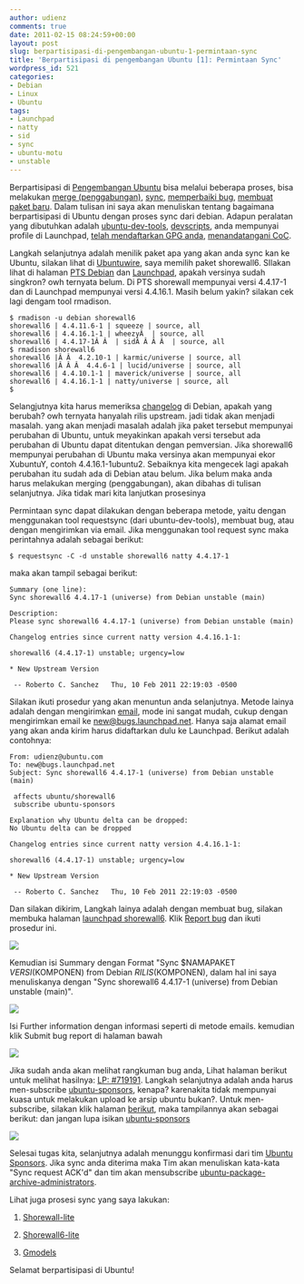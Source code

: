 ```yaml
---
author: udienz
comments: true
date: 2011-02-15 08:24:59+00:00
layout: post
slug: berpartisipasi-di-pengembangan-ubuntu-1-permintaan-sync
title: 'Berpartisipasi di pengembangan Ubuntu [1]: Permintaan Sync'
wordpress_id: 521
categories:
- Debian
- Linux
- Ubuntu
tags:
- Launchpad
- natty
- sid
- sync
- ubuntu-motu
- unstable
---
```


Berpartisipasi di [Pengembangan Ubuntu](https://wiki.ubuntu.com/UbuntuDevelopment) bisa melalui beberapa proses, bisa melakukan [merge (penggabungan)](https://wiki.ubuntu.com/UbuntuDevelopment/Merging), [sync](https://wiki.ubuntu.com/SyncRequestProcess), [memperbaiki bug](https://wiki.ubuntu.com/HelpingWithBugs), [membuat paket baru](https://wiki.ubuntu.com/UbuntuDevelopment/NewPackages). Dalam tulisan ini saya akan menuliskan tentang bagaimana berpartisipasi di Ubuntu dengan proses sync dari debian. Adapun peralatan yang dibutuhkan adalah [ubuntu-dev-tools](http://packages.ubuntu.com/search?keywords=ubuntu-dev-tools), [devscripts](http://packages.ubuntu.com/search?keywords=devscripts), anda mempunyai profile di Launchpad, [telah mendaftarkan GPG anda](https://launchpad.net/+help/openpgp-keys.html), [menandatangani CoC](https://help.ubuntu.com/community/GnuPrivacyGuardHowto).

Langkah selanjutnya adalah menilik paket apa yang akan anda sync kan ke Ubuntu, silakan lihat di [Ubuntuwire](http://qa.ubuntuwire.com/multidistrotools/universe.html#outdatedinB), saya memilih paket shorewall6. SIlakan lihat di halaman [PTS Debian](http://packages.qa.debian.org/s/shorewall6.html) dan [Launchpad](https://launchpad.net/ubuntu/+source/shorewall6), apakah versinya sudah singkron? owh ternyata belum. Di PTS shorewall mempunyai versi 4.4.17-1 dan di Launchpad mempunyai versi 4.4.16.1. Masih belum yakin? silakan cek lagi dengam tool rmadison.

    
    $ rmadison -u debian shorewall6
    shorewall6 | 4.4.11.6-1 | squeeze | source, all
    shorewall6 | 4.4.16.1-1 | wheezyÂ  | source, all
    shorewall6 | 4.4.17-1Â Â  | sidÂ Â Â Â  | source, all
    $ rmadison shorewall6
    shorewall6 |Â Â  4.2.10-1 | karmic/universe | source, all
    shorewall6 |Â Â Â  4.4.6-1 | lucid/universe | source, all
    shorewall6 | 4.4.10.1-1 | maverick/universe | source, all
    shorewall6 | 4.4.16.1-1 | natty/universe | source, all
    $


Selangjutnya kita harus memeriksa [changelog](http://packages.debian.org/changelogs/pool/main/s/shorewall6/current/changelog) di Debian, apakah yang berubah? owh ternyata hanyalah rilis upstream. jadi tidak akan menjadi masalah. yang akan menjadi masalah adalah jika paket tersebut mempunyai perubahan di Ubuntu, untuk meyakinkan apakah versi tersebut ada perubahan di Ubuntu dapat ditentukan dengan pemversian. Jika shorewall6 mempunyai perubahan di Ubuntu maka versinya akan mempunyai ekor XubuntuY, contoh 4.4.16.1-1ubuntu2. Sebaiknya kita mengecek lagi apakah perubahan itu sudah ada di Debian atau belum. Jika belum maka anda harus melakukan merging (penggabungan), akan dibahas di tulisan selanjutnya. Jika tidak mari kita lanjutkan prosesinya

Permintaan sync dapat dilakukan dengan beberapa metode, yaitu dengan menggunakan tool requestsync (dari ubuntu-dev-tools), membuat bug, atau dengan mengirimkan via email. Jika menggunakan tool request sync maka perintahnya adalah sebagai berikut:

    
    $ requestsync -C -d unstable shorewall6 natty 4.4.17-1


maka akan tampil sebagai berikut:

    
    Summary (one line):
    Sync shorewall6 4.4.17-1 (universe) from Debian unstable (main)
    
    Description:
    Please sync shorewall6 4.4.17-1 (universe) from Debian unstable (main)
    
    Changelog entries since current natty version 4.4.16.1-1:
    
    shorewall6 (4.4.17-1) unstable; urgency=low
    
    * New Upstream Version
    
     -- Roberto C. Sanchez   Thu, 10 Feb 2011 22:19:03 -0500


Silakan ikuti prosedur yang akan menuntun anda selanjutnya. Metode lainya adalah dengan mengirimkan [email](https://help.launchpad.net/Bugs/EmailInterface), mode ini sangat mudah, cukup dengan mengirimkan email ke new@bugs.launchpad.net. Hanya saja alamat email yang akan anda kirim harus didaftarkan dulu ke Launchpad. Berikut adalah contohnya:

    
    From: udienz@ubuntu.com
    To: new@bugs.launchpad.net
    Subject: Sync shorewall6 4.4.17-1 (universe) from Debian unstable (main)
    
     affects ubuntu/shorewall6
     subscribe ubuntu-sponsors
    
    Explanation why Ubuntu delta can be dropped:
    No Ubuntu delta can be dropped
    
    Changelog entries since current natty version 4.4.16.1-1:
    
    shorewall6 (4.4.17-1) unstable; urgency=low
    
    * New Upstream Version
    
     -- Roberto C. Sanchez   Thu, 10 Feb 2011 22:19:03 -0500


Dan silakan dikirim, Langkah lainya adalah dengan membuat bug, silakan membuka halaman [launchpad shorewall6](https://bugs.launchpad.net/ubuntu/+source/shorewall6/). Klik [Report bug](https://bugs.launchpad.net/ubuntu/+source/shorewall6/+filebug) dan ikuti prosedur ini.


[![](http://tripledin.files.wordpress.com/2011/02/gambar-layar-2.png)](http://tripledin.files.wordpress.com/2011/02/gambar-layar-2.png)







Kemudian isi Summary dengan Format "Sync $NAMAPAKET $VERSI ($KOMPONEN) from Debian $RILIS ($KOMPONEN), dalam hal ini saya menuliskanya dengan "Sync shorewall6 4.4.17-1 (universe) from Debian unstable (main)".







[](http://tripledin.files.wordpress.com/2011/02/gambar-layar.png)[![](http://tripledin.files.wordpress.com/2011/02/gambar-layar.png)](http://tripledin.files.wordpress.com/2011/02/gambar-layar.png)


Isi Further information dengan informasi seperti di metode emails. kemudian klik Submit bug report di halaman bawah


[![](http://tripledin.files.wordpress.com/2011/02/gambar-layar-1.png)](http://tripledin.files.wordpress.com/2011/02/gambar-layar-1.png)




Jika sudah anda akan melihat rangkuman bug anda, Lihat halaman berikut untuk melihat hasilnya: [LP: #719191](https://bugs.launchpad.net/ubuntu/+source/shorewall6/+bug/719191). Langkah selanjutnya adalah anda harus men-subscribe [ubuntu-sponsors](https://launchpad.net/~ubuntu-sponsors), kenapa? karenakita tidak mempunyai kuasa untuk melakukan upload ke arsip ubuntu bukan?. Untuk men-subscribe, silakan klik halaman [berikut](https://bugs.launchpad.net/ubuntu/+source/shorewall6/+bug/719191/+addsubscriber), maka tampilannya akan sebagai berikut: dan jangan lupa isikan [ubuntu-sponsors](https://launchpad.net/~ubuntu-sponsors)







[![](http://tripledin.files.wordpress.com/2011/02/gambar-layar-3.png)](http://tripledin.files.wordpress.com/2011/02/gambar-layar-3.png)


Selesai tugas kita, selanjutnya adalah menunggu konfirmasi dari tim [Ubuntu Sponsors](https://launchpad.net/~ubuntu-sponsors). Jika sync anda diterima maka Tim akan menuliskan kata-kata "Sync request ACK'd" dan tim akan mensubscribe [ubuntu-package-archive-administrators](https://launchpad.net/~ubuntu-archive).

Lihat juga prosesi sync yang saya lakukan:



	
  1. [Shorewall-lite
](https://bugs.launchpad.net/ubuntu/+source/shorewall-lite/+bug/717811)

	
  2. [Shorewall6-lite](https://bugs.launchpad.net/ubuntu/+source/shorewall6-lite/+bug/717812)

	
  3. [Gmodels](https://bugs.launchpad.net/ubuntu/+source/gmodels/+bug/707053)


Selamat berpartisipasi di Ubuntu!
